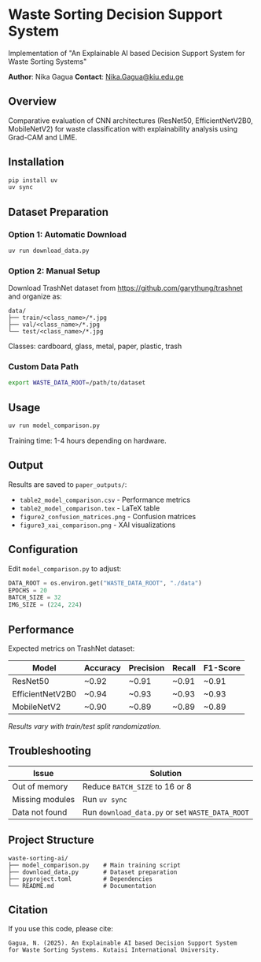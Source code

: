 # Waste Sorting Decision Support System

Implementation of "An Explainable AI based Decision Support System for Waste Sorting Systems"

**Author**: Nika Gagua
**Contact**: Nika.Gagua@kiu.edu.ge

## Overview

Comparative evaluation of CNN architectures (ResNet50, EfficientNetV2B0, MobileNetV2) for waste classification with explainability analysis using Grad-CAM and LIME.

## Installation

```bash
pip install uv
uv sync
```

## Dataset Preparation

### Option 1: Automatic Download

```bash
uv run download_data.py
```

### Option 2: Manual Setup

Download TrashNet dataset from https://github.com/garythung/trashnet and organize as:

```
data/
├── train/<class_name>/*.jpg
├── val/<class_name>/*.jpg
└── test/<class_name>/*.jpg
```

Classes: cardboard, glass, metal, paper, plastic, trash

### Custom Data Path

```bash
export WASTE_DATA_ROOT=/path/to/dataset
```

## Usage

```bash
uv run model_comparison.py
```

Training time: 1-4 hours depending on hardware.

## Output

Results are saved to `paper_outputs/`:

- `table2_model_comparison.csv` - Performance metrics
- `table2_model_comparison.tex` - LaTeX table
- `figure2_confusion_matrices.png` - Confusion matrices
- `figure3_xai_comparison.png` - XAI visualizations

## Configuration

Edit `model_comparison.py` to adjust:

```python
DATA_ROOT = os.environ.get("WASTE_DATA_ROOT", "./data")
EPOCHS = 20
BATCH_SIZE = 32
IMG_SIZE = (224, 224)
```

## Performance

Expected metrics on TrashNet dataset:

| Model            | Accuracy | Precision | Recall | F1-Score |
| ---------------- | -------- | --------- | ------ | -------- |
| ResNet50         | ~0.92    | ~0.91     | ~0.91  | ~0.91    |
| EfficientNetV2B0 | ~0.94    | ~0.93     | ~0.93  | ~0.93    |
| MobileNetV2      | ~0.90    | ~0.89     | ~0.89  | ~0.89    |

_Results vary with train/test split randomization._

## Troubleshooting

| Issue           | Solution                                        |
| --------------- | ----------------------------------------------- |
| Out of memory   | Reduce `BATCH_SIZE` to 16 or 8                  |
| Missing modules | Run `uv sync`                                   |
| Data not found  | Run `download_data.py` or set `WASTE_DATA_ROOT` |

## Project Structure

```
waste-sorting-ai/
├── model_comparison.py    # Main training script
├── download_data.py       # Dataset preparation
├── pyproject.toml         # Dependencies
└── README.md              # Documentation
```

## Citation

If you use this code, please cite:

```
Gagua, N. (2025). An Explainable AI based Decision Support System
for Waste Sorting Systems. Kutaisi International University.
```
